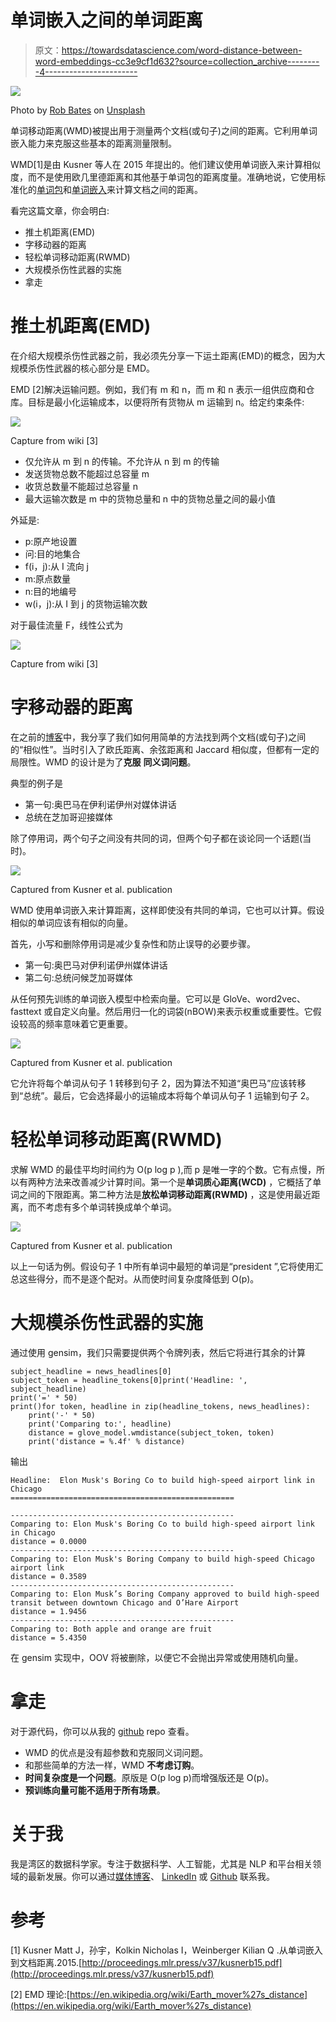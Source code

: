 # 单词嵌入之间的单词距离

> 原文：<https://towardsdatascience.com/word-distance-between-word-embeddings-cc3e9cf1d632?source=collection_archive---------4----------------------->

![](img/68ce89f80730a330932ca79018a270f3.png)

Photo by [Rob Bates](https://unsplash.com/@inksurgeon?utm_source=medium&utm_medium=referral) on [Unsplash](https://unsplash.com?utm_source=medium&utm_medium=referral)

单词移动距离(WMD)被提出用于测量两个文档(或句子)之间的距离。它利用单词嵌入能力来克服这些基本的距离测量限制。

WMD[1]是由 Kusner 等人在 2015 年提出的。他们建议使用单词嵌入来计算相似度，而不是使用欧几里德距离和其他基于单词包的距离度量。准确地说，它使用标准化的[单词包](/3-basic-approaches-in-bag-of-words-which-are-better-than-word-embeddings-c2cbc7398016)和[单词嵌入](/3-silver-bullets-of-word-embedding-in-nlp-10fa8f50cc5a)来计算文档之间的距离。

看完这篇文章，你会明白:

*   推土机距离(EMD)
*   字移动器的距离
*   轻松单词移动距离(RWMD)
*   大规模杀伤性武器的实施
*   拿走

# 推土机距离(EMD)

在介绍大规模杀伤性武器之前，我必须先分享一下运土距离(EMD)的概念，因为大规模杀伤性武器的核心部分是 EMD。

EMD [2]解决运输问题。例如，我们有 m 和 n，而 m 和 n 表示一组供应商和仓库。目标是最小化运输成本，以便将所有货物从 m 运输到 n。给定约束条件:

![](img/0494d4f7eedb2775294f349ccaf36834.png)

Capture from wiki [3]

*   仅允许从 m 到 n 的传输。不允许从 n 到 m 的传输
*   发送货物总数不能超过总容量 m
*   收货总数量不能超过总容量 n
*   最大运输次数是 m 中的货物总量和 n 中的货物总量之间的最小值

外延是:

*   p:原产地设置
*   问:目的地集合
*   f(i，j):从 I 流向 j
*   m:原点数量
*   n:目的地编号
*   w(i，j):从 I 到 j 的货物运输次数

对于最佳流量 F，线性公式为

![](img/cd15dabcd4c10bc5e96fa97cfbdf6cea.png)

Capture from wiki [3]

# 字移动器的距离

在之前的[博客](/3-basic-distance-measurement-in-text-mining-5852becff1d7)中，我分享了我们如何用简单的方法找到两个文档(或句子)之间的“相似性”。当时引入了欧氏距离、余弦距离和 Jaccard 相似度，但都有一定的局限性。WMD 的设计是为了**克服** **同义词问题**。

典型的例子是

*   第一句:奥巴马在伊利诺伊州对媒体讲话
*   总统在芝加哥迎接媒体

除了停用词，两个句子之间没有共同的词，但两个句子都在谈论同一个话题(当时)。

![](img/59305e5bfea2a0c77a1bae103d5b0ecc.png)

Captured from Kusner et al. publication

WMD 使用单词嵌入来计算距离，这样即使没有共同的单词，它也可以计算。假设相似的单词应该有相似的向量。

首先，小写和删除停用词是减少复杂性和防止误导的必要步骤。

*   第一句:奥巴马对伊利诺伊州媒体讲话
*   第二句:总统问候芝加哥媒体

从任何预先训练的单词嵌入模型中检索向量。它可以是 GloVe、word2vec、fasttext 或自定义向量。然后用归一化的词袋(nBOW)来表示权重或重要性。它假设较高的频率意味着它更重要。

![](img/2058cf66692aa4ac3490923291ee737c.png)

Captured from Kusner et al. publication

它允许将每个单词从句子 1 转移到句子 2，因为算法不知道“奥巴马”应该转移到“总统”。最后，它会选择最小的运输成本将每个单词从句子 1 运输到句子 2。

# 轻松单词移动距离(RWMD)

求解 WMD 的最佳平均时间约为 O(p log p ),而 p 是唯一字的个数。它有点慢，所以有两种方法来改善减少计算时间。第一个是**单词质心距离(WCD)** ，它概括了单词之间的下限距离。第二种方法是**放松单词移动距离(RWMD)** ，这是使用最近距离，而不考虑有多个单词转换成单个单词。

![](img/3ceda840be4c6f36bff411c00b8fdf3b.png)

Captured from Kusner et al. publication

以上一句话为例。假设句子 1 中所有单词中最短的单词是“president ”,它将使用汇总这些得分，而不是逐个配对。从而使时间复杂度降低到 O(p)。

# 大规模杀伤性武器的实施

通过使用 gensim，我们只需要提供两个令牌列表，然后它将进行其余的计算

```
subject_headline = news_headlines[0]
subject_token = headline_tokens[0]print('Headline: ', subject_headline)
print('=' * 50)
print()for token, headline in zip(headline_tokens, news_headlines):
    print('-' * 50)
    print('Comparing to:', headline)
    distance = glove_model.wmdistance(subject_token, token)
    print('distance = %.4f' % distance)
```

输出

```
Headline:  Elon Musk's Boring Co to build high-speed airport link in Chicago
==================================================

--------------------------------------------------
Comparing to: Elon Musk's Boring Co to build high-speed airport link in Chicago
distance = 0.0000
--------------------------------------------------
Comparing to: Elon Musk's Boring Company to build high-speed Chicago airport link
distance = 0.3589
--------------------------------------------------
Comparing to: Elon Musk’s Boring Company approved to build high-speed transit between downtown Chicago and O’Hare Airport
distance = 1.9456
--------------------------------------------------
Comparing to: Both apple and orange are fruit
distance = 5.4350
```

在 gensim 实现中，OOV 将被删除，以便它不会抛出异常或使用随机向量。

# 拿走

对于源代码，你可以从我的 [github](https://github.com/makcedward/nlp/blob/master/sample/nlp-word_mover_distance.ipynb3) repo 查看。

*   WMD 的优点是没有超参数和克服同义词问题。
*   和那些简单的方法一样，WMD **不考虑订购**。
*   **时间复杂度是一个问题**。原版是 O(p log p)而增强版还是 O(p)。
*   **预训练向量可能不适用于所有场景**。

# 关于我

我是湾区的数据科学家。专注于数据科学、人工智能，尤其是 NLP 和平台相关领域的最新发展。你可以通过[媒体博客](http://medium.com/@makcedward/)、 [LinkedIn](https://www.linkedin.com/in/edwardma1026) 或 [Github](https://github.com/makcedward) 联系我。

# 参考

[1] Kusner Matt J，孙宇，Kolkin Nicholas I，Weinberger Kilian Q .从单词嵌入到文档距离.2015.[http://proceedings.mlr.press/v37/kusnerb15.pdf](http://proceedings.mlr.press/v37/kusnerb15.pdf)

[2] EMD 理论:[https://en.wikipedia.org/wiki/Earth_mover%27s_distance](https://en.wikipedia.org/wiki/Earth_mover%27s_distance)